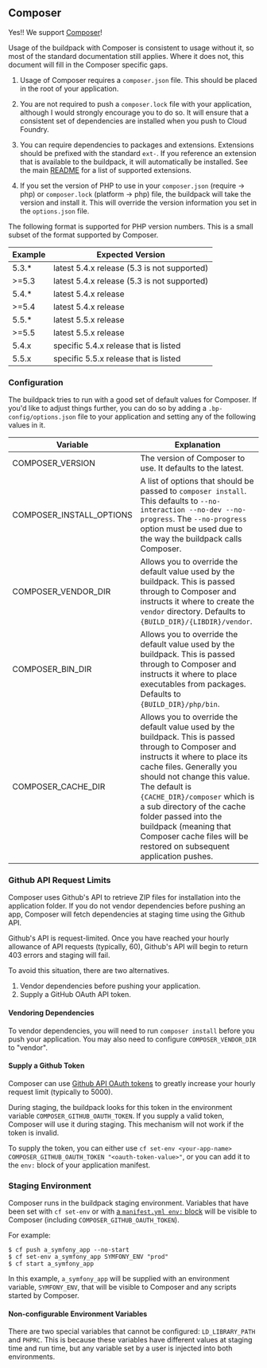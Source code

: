 ## Composer

Yes!! We support [Composer]!

Usage of the buildpack with Composer is consistent to usage without it, so most of the standard documentation still applies.  Where it does not, this document will fill in the Composer specific gaps.

 1. Usage of Composer requires a `composer.json` file.  This should be placed in the root of your application.

 1. You are not required to push a `composer.lock` file with your application, although I would strongly encourage you to do so.  It will ensure that a consistent set of dependencies are installed when you push to Cloud Foundry.

 1. You can require dependencies to packages and extensions.  Extensions should be prefixed with the standard `ext-`.  If you reference an extension that is available to the buildpack, it will automatically be installed.  See the main [README] for a list of supported extensions.

 1. If you set the version of PHP to use in your `composer.json` (require -> php) or `composer.lock` (platform -> php) file, the buildpack will take the version and install it.  This will override the version information you set in the `options.json` file.

The following format is supported for PHP version numbers.  This is a small subset of the format supported by Composer.

|   Example   |  Expected Version                 |
------------- | ----------------------------------|
|   5.3.*     |  latest 5.4.x release (5.3 is not supported) |
|   >=5.3     |  latest 5.4.x release (5.3 is not supported) |
|   5.4.*     |  latest 5.4.x release |
|   >=5.4     |  latest 5.4.x release |
|   5.5.*     |  latest 5.5.x release |
|   >=5.5     |  latest 5.5.x release |
|   5.4.x     |  specific 5.4.x release that is listed |
|   5.5.x     |  specific 5.5.x release that is listed |

### Configuration

The buildpack tries to run with a good set of default values for Composer.  If you'd like to adjust things further, you can do so by adding a `.bp-config/options.json` file to your application and setting any of the following values in it.

|      Variable     |   Explanation                                        |
------------------- | -----------------------------------------------------|
| COMPOSER_VERSION  | The version of Composer to use.  It defaults to the latest. |
| COMPOSER_INSTALL_OPTIONS | A list of options that should be passed to `composer install`.  This defaults to `--no-interaction --no-dev --no-progress`.  The `--no-progress` option must be used due to the way the buildpack calls Composer. |
| COMPOSER_VENDOR_DIR | Allows you to override the default value used by the buildpack.  This is passed through to Composer and instructs it where to create the `vendor` directory.  Defaults to `{BUILD_DIR}/{LIBDIR}/vendor`. |
| COMPOSER_BIN_DIR | Allows you to override the default value used by the buildpack.  This is passed through to Composer and instructs it where to place executables from packages.  Defaults to `{BUILD_DIR}/php/bin`. |
| COMPOSER_CACHE_DIR | Allows you to override the default value used by the buildpack.  This is passed through to Composer and instructs it where to place its cache files.  Generally you should not change this value.  The default is `{CACHE_DIR}/composer` which is a sub directory of the cache folder passed into the buildpack (meaning that Composer cache files will be restored on subsequent application pushes. |

### Github API Request Limits

Composer uses Github's API to retrieve ZIP files for installation into the application folder. If you do not vendor dependencies before pushing an app, Composer will fetch dependencies at staging time using the Github API.

Github's API is request-limited. Once you have reached your hourly allowance of API requests (typically, 60), Github's API will begin to return 403 errors and staging will fail.

To avoid this situation, there are two alternatives.

1. Vendor dependencies before pushing your application.
2. Supply a GitHub OAuth API token.

#### Vendoring Dependencies

To vendor dependencies, you will need to run `composer install` before you push your application. You may also need to configure `COMPOSER_VENDOR_DIR` to "vendor".

#### Supply a Github Token

Composer can use [Github API OAuth tokens](https://help.github.com/articles/creating-an-access-token-for-command-line-use/) to greatly increase your hourly request limit (typically to 5000).

During staging, the buildpack looks for this token in the environment variable `COMPOSER_GITHUB_OAUTH_TOKEN`. If you supply a valid token, Composer will use it during staging. This mechanism will not work if the token is invalid.

To supply the token, you can either use `cf set-env <your-app-name> COMPOSER_GITHUB_OAUTH_TOKEN "<oauth-token-value>"`, or you can add it to the `env:` block of your application manifest.

### Staging Environment

Composer runs in the buildpack staging environment. Variables that have been set with `cf set-env` or with [a `manifest.yml env:` block](http://docs.cloudfoundry.org/devguide/deploy-apps/manifest.html#env-block) will be visible to Composer (including `COMPOSER_GITHUB_OAUTH_TOKEN`).

For example:

    $ cf push a_symfony_app --no-start
    $ cf set-env a_symfony_app SYMFONY_ENV "prod"
    $ cf start a_symfony_app

In this example, `a_symfony_app` will be supplied with an environment variable, `SYMFONY_ENV`, that will be visible to Composer and any scripts started by Composer.

#### Non-configurable Environment Variables

There are two special variables that cannot be configured: `LD_LIBRARY_PATH` and `PHPRC`. This is because these variables have different values at staging time and run time, but any variable set by a user is injected into both environments.

[Composer]:https://getcomposer.org
[README]:https://github.com/cloudfoundry/php-buildpack#features
